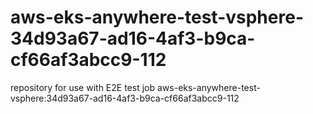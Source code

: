 # aws-eks-anywhere-test-vsphere-34d93a67-ad16-4af3-b9ca-cf66af3abcc9-112
repository for use with E2E test job aws-eks-anywhere-test-vsphere:34d93a67-ad16-4af3-b9ca-cf66af3abcc9-112
